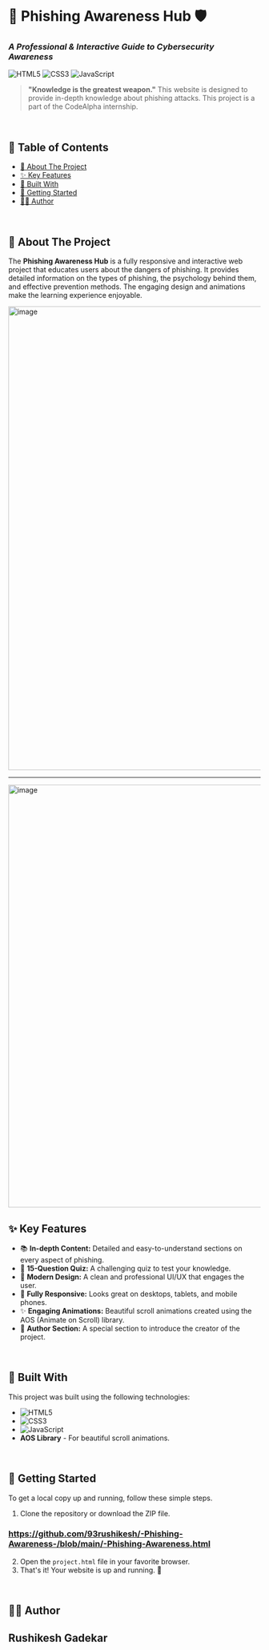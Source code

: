 # 🎣 Phishing Awareness Hub 🛡️

### _A Professional & Interactive Guide to Cybersecurity Awareness_

![HTML5](https://img.shields.io/badge/HTML5-E34F26?style=for-the-badge&logo=html5&logoColor=white)
![CSS3](https://img.shields.io/badge/CSS3-1572B6?style=for-the-badge&logo=css3&logoColor=white)
![JavaScript](https://img.shields.io/badge/JavaScript-F7DF1E?style=for-the-badge&logo=javascript&logoColor=black)

> **"Knowledge is the greatest weapon."** This website is designed to provide in-depth knowledge about phishing attacks. This project is a part of the CodeAlpha internship.

<br>

## 📜 Table of Contents

- [🎯 About The Project](#-about-the-project)
- [✨ Key Features](#-key-features)
- [🚀 Built With](#-built-with)
- [🔧 Getting Started](#-getting-started)
- [👨‍💻 Author](#-author)

<br>

## 🎯 About The Project

The **Phishing Awareness Hub** is a fully responsive and interactive web project that educates users about the dangers of phishing. It provides detailed information on the types of phishing, the psychology behind them, and effective prevention methods. The engaging design and animations make the learning experience enjoyable.

<img width="1728" height="927" alt="image" src="https://github.com/user-attachments/assets/94884dbc-20b9-481e-8405-d096501b9cb6" />

---
<img width="1654" height="845" alt="image" src="https://github.com/user-attachments/assets/749c6bfd-4c8a-4835-8a69-06bc6ab4c94b" />


<br>

## ✨ Key Features

* 📚 **In-depth Content:** Detailed and easy-to-understand sections on every aspect of phishing.
* 🧠 **15-Question Quiz:** A challenging quiz to test your knowledge.
* 🎨 **Modern Design:** A clean and professional UI/UX that engages the user.
* 📱 **Fully Responsive:** Looks great on desktops, tablets, and mobile phones.
* ✨ **Engaging Animations:** Beautiful scroll animations created using the AOS (Animate on Scroll) library.
* 👤 **Author Section:** A special section to introduce the creator of the project.

<br>

## 🚀 Built With

This project was built using the following technologies:

* ![HTML5](https://img.shields.io/badge/HTML5-E34F26?style=for-the-badge&logo=html5&logoColor=white)
* ![CSS3](https://img.shields.io/badge/CSS3-1572B6?style=for-the-badge&logo=css3&logoColor=white)
* ![JavaScript](https://img.shields.io/badge/JavaScript-F7DF1E?style=for-the-badge&logo=javascript&logoColor=black)
* **AOS Library** - For beautiful scroll animations.

<br>

## 🔧 Getting Started

To get a local copy up and running, follow these simple steps.

1.  Clone the repository or download the ZIP file.
   ### https://github.com/93rushikesh/-Phishing-Awareness-/blob/main/-Phishing-Awareness.html
   
2.  Open the `project.html` file in your favorite browser.
3.  That's it! Your website is up and running. 🥳

<br>

## 👨‍💻 Author

**Rushikesh Gadekar**
---
